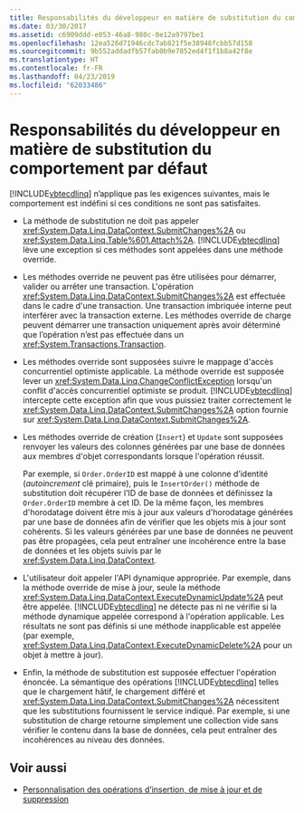 ```yaml
---
title: Responsabilités du développeur en matière de substitution du comportement par défaut
ms.date: 03/30/2017
ms.assetid: c6909ddd-e053-46a8-980c-0e12a9797be1
ms.openlocfilehash: 12ea526d71946cdc7ab821f5e38948fcbb57d158
ms.sourcegitcommit: 9b552addadfb57fab0b9e7852ed4f1f1b8a42f8e
ms.translationtype: HT
ms.contentlocale: fr-FR
ms.lasthandoff: 04/23/2019
ms.locfileid: "62033486"
---
```

# <a name="responsibilities-of-the-developer-in-overriding-default-behavior"></a>Responsabilités du développeur en matière de substitution du comportement par défaut
[!INCLUDE[vbtecdlinq](../../../../../../includes/vbtecdlinq-md.md)] n’applique pas les exigences suivantes, mais le comportement est indéfini si ces conditions ne sont pas satisfaites.  
  
- La méthode de substitution ne doit pas appeler <xref:System.Data.Linq.DataContext.SubmitChanges%2A> ou <xref:System.Data.Linq.Table%601.Attach%2A>. [!INCLUDE[vbtecdlinq](../../../../../../includes/vbtecdlinq-md.md)] lève une exception si ces méthodes sont appelées dans une méthode override.  
  
- Les méthodes override ne peuvent pas être utilisées pour démarrer, valider ou arrêter une transaction. L'opération <xref:System.Data.Linq.DataContext.SubmitChanges%2A> est effectuée dans le cadre d'une transaction. Une transaction imbriquée interne peut interférer avec la transaction externe. Les méthodes override de charge peuvent démarrer une transaction uniquement après avoir déterminé que l’opération n’est pas effectuée dans un <xref:System.Transactions.Transaction>.  
  
- Les méthodes override sont supposées suivre le mappage d'accès concurrentiel optimiste applicable. La méthode override est supposée lever un <xref:System.Data.Linq.ChangeConflictException> lorsqu'un conflit d'accès concurrentiel optimiste se produit. [!INCLUDE[vbtecdlinq](../../../../../../includes/vbtecdlinq-md.md)] intercepte cette exception afin que vous puissiez traiter correctement le <xref:System.Data.Linq.DataContext.SubmitChanges%2A> option fournie sur <xref:System.Data.Linq.DataContext.SubmitChanges%2A>.  
  
- Les méthodes override de création (`Insert`) et `Update` sont supposées renvoyer les valeurs des colonnes générées par une base de données aux membres d'objet correspondants lorsque l'opération réussit.  
  
     Par exemple, si `Order.OrderID` est mappé à une colonne d’identité (*autoincrement* clé primaire), puis le `InsertOrder()` méthode de substitution doit récupérer l’ID de base de données et définissez la `Order.OrderID` membre à cet ID. De la même façon, les membres d'horodatage doivent être mis à jour aux valeurs d'horodatage générées par une base de données afin de vérifier que les objets mis à jour sont cohérents. Si les valeurs générées par une base de données ne peuvent pas être propagées, cela peut entraîner une incohérence entre la base de données et les objets suivis par le <xref:System.Data.Linq.DataContext>.  
  
- L'utilisateur doit appeler l'API dynamique appropriée. Par exemple, dans la méthode override de mise à jour, seule la méthode <xref:System.Data.Linq.DataContext.ExecuteDynamicUpdate%2A> peut être appelée. [!INCLUDE[vbtecdlinq](../../../../../../includes/vbtecdlinq-md.md)] ne détecte pas ni ne vérifie si la méthode dynamique appelée correspond à l'opération applicable. Les résultats ne sont pas définis si une méthode inapplicable est appelée (par exemple, <xref:System.Data.Linq.DataContext.ExecuteDynamicDelete%2A> pour un objet à mettre à jour).  
  
- Enfin, la méthode de substitution est supposée effectuer l'opération énoncée. La sémantique des opérations [!INCLUDE[vbtecdlinq](../../../../../../includes/vbtecdlinq-md.md)] telles que le chargement hâtif, le chargement différé et <xref:System.Data.Linq.DataContext.SubmitChanges%2A> nécessitent que les substitutions fournissent le service indiqué. Par exemple, si une substitution de charge retourne simplement une collection vide sans vérifier le contenu dans la base de données, cela peut entraîner des incohérences au niveau des données.  
  
## <a name="see-also"></a>Voir aussi

- [Personnalisation des opérations d’insertion, de mise à jour et de suppression](../../../../../../docs/framework/data/adonet/sql/linq/customizing-insert-update-and-delete-operations.md)
